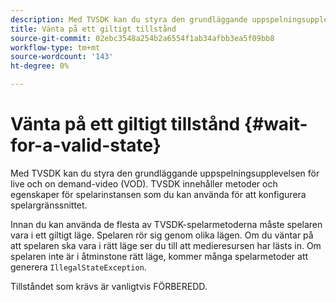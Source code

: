 ```yaml
---
description: Med TVSDK kan du styra den grundläggande uppspelningsupplevelsen för live och on demand-video (VOD). TVSDK innehåller metoder och egenskaper för spelarinstansen som du kan använda för att konfigurera spelargränssnittet.
title: Vänta på ett giltigt tillstånd
source-git-commit: 02ebc3548a254b2a6554f1ab34afbb3ea5f09bb8
workflow-type: tm+mt
source-wordcount: '143'
ht-degree: 0%

---
```


# Vänta på ett giltigt tillstånd {#wait-for-a-valid-state}

Med TVSDK kan du styra den grundläggande uppspelningsupplevelsen för live och on demand-video (VOD). TVSDK innehåller metoder och egenskaper för spelarinstansen som du kan använda för att konfigurera spelargränssnittet.

Innan du kan använda de flesta av TVSDK-spelarmetoderna måste spelaren vara i ett giltigt läge.
Spelaren rör sig genom olika lägen. Om du väntar på att spelaren ska vara i rätt läge ser du till att medieresursen har lästs in. Om spelaren inte är i åtminstone rätt läge, kommer många spelarmetoder att generera `IllegalStateException`.

Tillståndet som krävs är vanligtvis FÖRBEREDD.
